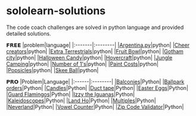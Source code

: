 # sololearn-solutions

The code coach challenges are solved in python language and provided detailed solutions.


𝗙𝗥𝗘𝗘
|problem|language|
|:-------|:--------|
|[Argentina.py](https://github.com/poojithaganta/sololearn-solutions/tree/master/sololearn%20python/easy/free/argentina)|python|
|[Cheer creators](https://github.com/poojithaganta/sololearn-solutions/tree/master/sololearn%20python/easy/free/cheer%20creators)|python|
|[Extra Terrestrials](https://github.com/poojithaganta/sololearn-solutions/tree/master/sololearn%20python/easy/free/extra_terrestrails)|python|
|[Fruit Bowl](https://github.com/poojithaganta/sololearn-solutions/tree/master/sololearn%20python/easy/free/fruit_bowl)|python|
|[Gotham city](https://github.com/poojithaganta/sololearn-solutions/tree/master/sololearn%20python/easy/free/gotham%20city)|python|
|[Halloween Candy](https://github.com/poojithaganta/sololearn-solutions/tree/master/sololearn%20python/easy/free/halloween%20candy)|python|
|[Hovercraft](https://github.com/poojithaganta/sololearn-solutions/tree/master/sololearn%20python/easy/free/hovercraft)|python|
|[Jungle Camping](https://github.com/poojithaganta/sololearn-solutions/tree/master/sololearn%20python/easy/free/jungle%20camping)|python|
|[Number of 1's](https://github.com/poojithaganta/sololearn-solutions/tree/master/sololearn%20python/easy/free/number%20of%201's)|python|
|[Paint Costs](https://github.com/poojithaganta/sololearn-solutions/tree/master/sololearn%20python/easy/free/paint%20costs)|python|
|[Popsicles](https://github.com/poojithaganta/sololearn-solutions/tree/master/sololearn%20python/easy/free/popsicles)|python|
|[Skee Ball](https://github.com/poojithaganta/sololearn-solutions/tree/master/sololearn%20python/easy/free/skee%20ball)|python|

𝗣𝗥𝗢
|Problem|Language|
|:------|:--------|
|[Balconies](https://github.com/poojithaganta/sololearn-solutions/tree/master/sololearn%20python/easy/pro/balconies)|Python|
|[Ballpark orders](https://github.com/poojithaganta/sololearn-solutions/tree/master/sololearn%20python/easy/pro/ballpark%20orders)|Python|
|[Candles](https://github.com/poojithaganta/sololearn-solutions/tree/master/sololearn%20python/easy/pro/candles)|Python|
|[Duct tape](https://github.com/poojithaganta/sololearn-solutions/tree/master/sololearn%20python/easy/pro/duct%20tape)|Python|
|[Easter Eggs](https://github.com/poojithaganta/sololearn-solutions/tree/master/sololearn%20python/easy/pro/easter%20eggs)|Python|
|[Guard Flamingos](https://github.com/poojithaganta/sololearn-solutions/tree/master/sololearn%20python/easy/pro/guard%20flamingos)|Python|
|[Izzy the Iguanas](https://github.com/poojithaganta/sololearn-solutions/tree/master/sololearn%20python/easy/pro/izzy%20the%20iguanas)|Python|
|[Kaleidoscopes](https://github.com/poojithaganta/sololearn-solutions/tree/master/sololearn%20python/easy/pro/kaleidoscopes)|Python|
|[Land Ho](https://github.com/poojithaganta/sololearn-solutions/tree/master/sololearn%20python/easy/pro/land%20ho)|Python|
|[Multiples](https://github.com/poojithaganta/sololearn-solutions/tree/master/sololearn%20python/easy/pro/multiples)|Python|
|[Neverland](https://github.com/poojithaganta/sololearn-solutions/tree/master/sololearn%20python/easy/pro/neverland)|Python|
|[Vowel Counter](https://github.com/poojithaganta/sololearn-solutions/tree/master/sololearn%20python/easy/pro/vowel%20counter)|Python|
|[Zip Code Validator](https://github.com/poojithaganta/sololearn-solutions/tree/master/sololearn%20python/easy/pro/zip%20code%20validator)|Python|



